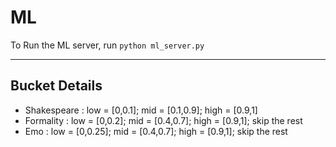 # ML

To Run the ML server, run `python ml_server.py`


---

## Bucket Details
- Shakespeare : low = [0,0.1]; mid = [0.1,0.9]; high = [0.9,1]
- Formality : low = [0,0.2]; mid = [0.4,0.7]; high = [0.9,1]; skip the rest
- Emo : low = [0,0.25]; mid = [0.4,0.7]; high = [0.9,1]; skip the rest
